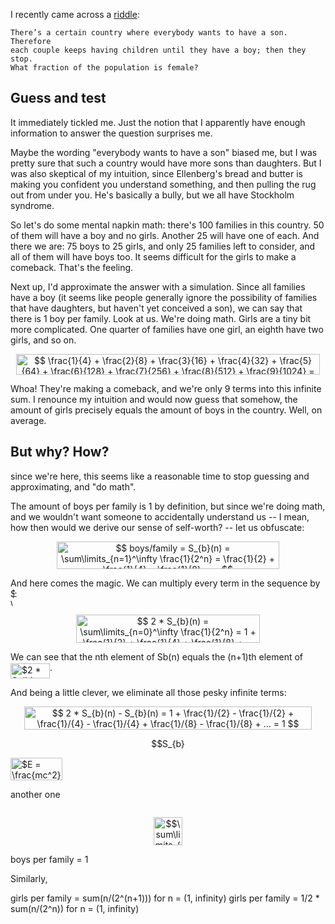 I recently came across a [riddle]:

    There’s a certain country where everybody wants to have a son. Therefore
    each couple keeps having children until they have a boy; then they stop.
    What fraction of the population is female?


Guess and test
--------------

It immediately tickled me.  Just the notion that I apparently have enough
information to answer the question surprises me.

Maybe the wording "everybody wants to have a son" biased me, but I was pretty
sure that such a country would have more sons than daughters.  But I was also
skeptical of my intuition, since Ellenberg's bread and butter is making you
confident you understand something, and then pulling the rug out from under
you.  He's basically a bully, but we all have Stockholm syndrome.

So let's do some mental napkin math: there's 100 families in this country.  50
of them will have a boy and no girls.  Another 25 will have one of each.  And
there we are: 75 boys to 25 girls, and only 25 families left to consider, and
all of them will have boys too.  It seems difficult for the girls to make a
comeback.  That's the feeling.

Next up, I'd approximate the answer with a simulation.  Since all families have
a boy (it seems like people generally ignore the possibility of families that
have daughters, but haven't yet conceived a son), we can say that there is 1
boy per family.  Look at us.  We're doing math.  Girls are a tiny bit more
complicated.  One quarter of families have one girl, an eighth have two girls,
and so on.

<p align="center"><img alt="$$ \frac{1}{4} + \frac{2}{8} + \frac{3}{16} + \frac{4}{32} + \frac{5}{64} + \frac{6}{128} + \frac{7}{256} + \frac{8}{512} + \frac{9}{1024} = .99 girls/fam $$" src="svgs/64912ade791bb3255eea3920db3eb4ee.svg" align="middle" width="485.8491pt" height="32.9901pt"/></p>

Whoa!  They're making a comeback, and we're only 9 terms into this infinite
sum.  I renounce my intuition and would now guess that somehow, the amount of
girls precisely equals the amount of boys in the country.  Well, on average.


But why? How?
-------------

since we're here, this seems like a reasonable time to stop guessing and
approximating, and "do math".

The amount of boys per family is 1 by definition, but since we're doing math,
and we wouldn't want someone to accidentally understand us -- I mean, how then
would we derive our sense of self-worth? -- let us obfuscate:

<p align="center"><img alt="$$ boys/family = S_{b}(n) = \sum\limits_{n=1}^\infty \frac{1}{2^n} = \frac{1}{2} + \frac{1}{4} + \frac{1}{8} + ... $$" src="svgs/4a145bf86b02591357e4f71eba2f7a52.svg" align="middle" width="356.25315pt" height="44.69883pt"/></p>

And here comes the magic.  We can multiply every term in the sequence by <img alt="$\frac{1}{2}$" src="svgs/47d54de4e337a06266c0e1d22c9b417b.svg" align="middle" width="6.552645pt" height="27.77577pt"/>:
<p align="center"><img alt="$$ 2 * S_{b}(n) = \sum\limits_{n=0}^\infty \frac{1}{2^n} = 1 + \frac{1}{2} + \frac{1}{4} + \frac{1}{8} + ... $$" src="svgs/5f73a5551544405ed8034e25a963727a.svg" align="middle" width="294.31215pt" height="44.69883pt"/></p>

We can see that the nth element of Sb(n) equals the (n+1)th element of
<img alt="$2 * S_{b}(n)$" src="svgs/448b6230baca59b36e050096b26f7fce.svg" align="middle" width="63.07917pt" height="24.6576pt"/>.

And being a little clever, we eliminate all those pesky infinite terms:
<p align="center"><img alt="$$ 2 * S_{b}(n) - S_{b}(n) = 1 + \frac{1}/{2} - \frac{1}/{2} + \frac{1}/{4} - \frac{1}/{4} + \frac{1}/{8} - \frac{1}/{8} + ... = 1 $$" src="svgs/b28f5797dc57445b22123eb819f35192.svg" align="middle" width="459.41775pt" height="37.099755pt"/></p>

<p align="center"><img alt="$$S_{b}(n) = 1$$" src="svgs/4c4ccc9f2de2ad744a0b34270f627a0c.svg" align="middle" width="69.471765pt" height="16.438356pt"/></p>




<img alt="$E = \frac{mc^2}{\sqrt{1-\frac{v^2}{c^2}}}$" src="svgs/bd03775d716dc07295041dad665bb7bc.svg" align="middle" width="83.313285pt" height="36.29604pt"/>

another one

<p align="center"><img alt="$$$$" src="svgs/f1fd19f04d53a15bbc21f4179282c5d5.svg" align="middle" width="0.0pt" height="0.0pt"/></p>

<p align="center"><img alt="$$\sum\limits_{n=2}^\infty \frac{n}{2^n} $$" src="svgs/37d30664d7eea87fa863b1116c16f402.svg" align="middle" width="46.649295pt" height="44.69883pt"/></p>



boys per family = 1

Similarly,

girls per family = sum(n/(2^(n+1))) for n = (1, infinity)
girls per family = 1/2 * sum(n/(2^n)) for n = (1, infinity)


[riddle]: https://quomodocumque.wordpress.com/2011/01/10/the-google-puzzle-and-the-perils-of-averaging-ratios/

